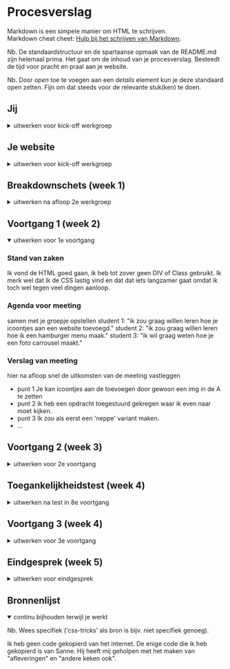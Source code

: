 # Procesverslag
Markdown is een simpele manier om HTML te schrijven.  
Markdown cheat cheet: [Hulp bij het schrijven van Markdown](https://github.com/adam-p/markdown-here/wiki/Markdown-Cheatsheet).

Nb. De standaardstructuur en de spartaanse opmaak van de README.md zijn helemaal prima. Het gaat om de inhoud van je procesverslag. Besteedt de tijd voor pracht en praal aan je website.

Nb. Door *open* toe te voegen aan een *details* element kun je deze standaard open zetten. Fijn om dat steeds voor de relevante stuk(ken) te doen.





## Jij

<details>
<summary>uitwerken voor kick-off werkgroep</summary>

### Auteur:
Cera Dusseau

#### Je startniveau:
blauw

#### Je focus:
surface plane
 
</details>





## Je website

<details>
<summary>uitwerken voor kick-off werkgroep</summary>

### Je opdracht:
<a href="https://www.videoland.com/nl/"></a>

#### Screenshot(s) van de eerste pagina (small screen): 
Home page
<img src="imag/afbeeldingeerstepagina.png" width="375px" alt="omschrijving van de pagina">

#### Screenshot(s) van de tweede pagina (small screen):
Informatie pagina
<img src="images/specifiekepagina.png" width="375px" alt="omschrijving van de pagina">
 
</details>



## Breakdownschets (week 1)

<details>
<summary>uitwerken na afloop 2e werkgroep</summary>

### de hele pagina: 
<img src="images/Helepagina.png" width="375px" alt="breakdown van de hele pagina">

### dynamisch deel (bijv menu): 
<img src="images/Menu.png" width="375px" alt="breakdown van een dynamisch deel">

### dynamisch deel (bijv menu): 
<img src="images/specifiekepagina.png" width="375px" alt="breakdown van een dynamisch deel">


</details>





## Voortgang 1 (week 2)

<details open>
<summary>uitwerken voor 1e voortgang</summary>

### Stand van zaken
Ik vond de HTML goed gaan, ik heb tot zover geen DIV of Class gebruikt. Ik merk wel dat ik de CSS lastig vind en dat dat iets langzamer gaat omdat ik toch wel tegen veel dingen aanloop.




### Agenda voor meeting
samen met je groepje opstellen
student 1: "ik zou graag willen leren hoe je icoontjes aan een website toevoegd."
student 2: "ik zou graag willen leren hoe ik een hamburger menu maak."
student 3: "ik wil graag weten hoe je een foto carrousel maakt."   


### Verslag van meeting
hier na afloop snel de uitkomsten van de meeting vastleggen

- punt 1 Je kan icoontjes aan de <A> toevoegen door gewoon een img in de A te zetten
- punt 2 ik heb een opdracht toegestuurd gekregen waar ik even naar moet kijken.
- punt 3 Ik zou als eerst een 'neppe' variant maken. 
- ...

</details>





## Voortgang 2 (week 3)

<details>
<summary>uitwerken voor 2e voortgang</summary>

### Stand van zaken
Tijdens week twee heb ik me vooral gefocust op de CSS en een beetje op de Javascript. Ik merk dat ik Css lastig vind maar zodra de code werkt maakt dat veel goed. Ik heb deze week een hamburger menu werkend gemaakt en ben begonnen aan de tweede pagina zodat ik hierna alleen nog maar de CSS en Javascript hoef te doen


### Agenda voor meeting
samen met je groepje opstellen
student 1: "Ik zou deze week graag willen leren hoe ik een scrollbar maak voor foto's zodat mijn website bij een grotere layout meer foto's laat zien."
student 2: "Ook zou ik willen leren hoe ik een eigen gekozen font kan gebruiken."
student 3: 



### Verslag van meeting
hier na afloop snel de uitkomsten van de meeting vastleggen

- punt 1 ik heb geleerd hoe ik een scrollbar kan maken en als de pagina dan groter wordt hoe dit dan aanpast.
- punt 2 Ik heb geleerd hoe ik de tweede html pagina kon koppelen aan een css

</details>





## Toegankelijkheidstest (week 4)

<details>
<summary>uitwerken na test in 8e voortgang</summary>

### Bevindingen
Test met beperkingen
Noor Meijns:

Tunnel visie:
plaatje 1 is niet echt te zien. 
button is te zien maar niet helemaal goed. Moet ik nog afmaken
plaatjes zijn wel goed te zien verder
getallen zijn bij live tv wel goed te zien.

button’s op pagina 2 ook goed te zien.

diabetic disease:
Pagina is goed te lezen
grote is normaal
donkere plaatjes zijn lastiger om te zien.

Central field lost:
Tekst is moeilijker te lezen.
tekst in verder kijken is lastiger

Blur:
tekst niet te lezen tenzij je inzoomt
als je inzoomt is het goed te lezen

blur and central field lost:
heel lastig.
Plaatjes zijn niet te lezen
afspeel button is lastig te lezen.
werkt alleen als je je scherm groot maakt.
button’s op de tweede pagina zijn moeilijk te zien.

ADHD test
scrollen tijdens een afleiding is lastig. 
je vergeet snel wat je hebt aangeklikt
korte tekst is handig zodat je snel kan lezen wat er staat.

Parkinson:

Grote knoppen zijn wel chil

Alles met toetsenboard

als je begint bij de pagina kom je niet bij de nav dat is pas als je onderaan bent.
Meer de focus state uitwerken


#### Titel eerste bevinding
 
Voor de mensen die slecht ziend zijn en gebruik maken van screenreaders is het belangrijk dat er bij de alt een duidelijke omschrijving staat van wat er precies op het plaatje staat.

Om mijn site te verbeteren heb ik bij elke afbeelding alt een duidelijke omschrijving van de tekst gezet


#### Titel tweede bevinding. 
Voor de mensen die alleen maar met het toetsenbord door te pagina navigeren is het belangrijk dat de focus state goed werkt.

Om mijn site te verbeteren heb ik de focus state goed op laten vallen. Verder heb ik ook gebruik gemaakt van de active state zodat de gebruiker weet waar hij is op de site.

Dit laatste is ook handig voor mensen die snel afgeraakt zijn. Zij weten door de active state waar ze zich bevinden op de site.


#### Titel volgende bevinding. 
Ik voor de mensen die slecht ziend zijn en de site erg willen vergroten is het makkelijk als zij de tekst dus goed kunnen lezen en het niet 1 lange zin wordt.

Om mijn site te verbeteren heb ik de tekst een max-width gegeven zodat de tekst niet te groot wordt als je de pagina vergoot en zo nog makkelijk te lezen is.


#### Titel nog een bevinding. 
voor blur and central field lost vind ik het lastig iets te bedenken, buiten een goede voice over, zodat zij makkelijk door de site kunnen navigeren 

</details>





## Voortgang 3 (week 4)

<details>
<summary>uitwerken voor 3e voortgang</summary>

### Stand van zaken
Deze week ging het coderen best wel oke. Ik merkte dat ik het wat meer automatisch gaat en dat ik het leuk begin te vinden. Ik ben deze week met de laatste dingen bezig geweest om de puntjes op de I te zetten. Ik heb hier hulp bij gekregen van zowel Sanne als Sundous en ik ben heel blij dat beide me hebben geholpen.


### Agenda voor meeting

samen met je groepje opstellen
student 1: "Ik zou graag door mijn html code willen gaan en kijken of ik ergens nog aanpassingen moet doen."
student 2: "Ik heb bij mijn tweede pagina prince charming met een stuk tekst alleen ik krijg die tekst er niet naast."
student 3: "Ik vind het lastig om iets te bedenken om te verbeteren voor de screen reader."



### Verslag van meeting
hier na afloop snel de uitkomsten van de meeting vastleggen

- punt 1: De code ziet er netjes uit. Het is alleen netter als ik de sections in mijn eerste html pagina verander naar lists.
- punt 2: Dat kan ik doen door een grid.
- punt 3: Je kan de alts verduidelijken voor de screen reader.
- ...

</details>





## Eindgesprek (week 5)

<details>
<summary>uitwerken voor eindgesprek</summary>

### Stand van zaken
Week 5, wat voor mij eigenlijk alleen een weekend is omdat ik maandag het gesprek heb, ervaar ik als gespannen! Het coderen is in de afgelopen weken voor mij van "vreselijk" naar "toch best wel leuk" gegaan. Dit weekend ben ik bezig geweest met de read me af te maken, de sections in mijn index.html pagina te veranderen naar lists, de alt bij de foto's aan te passen naar duidelijke teksten voor de screen readers en als laatst heb ik de afbeeldingen die ik in eerste instantie gebruikte voor sommige teksten veranderd in daadwerkelijke teksten.
<img src="images/specifiekepagina.png" width="375px" alt="omschrijving van de pagina">

### Screenshot(s)

<img src="images/eindresultaatpagina1.png" width="375px" alt="omschrijving van de pagina">
<img src="images/eindresultaat2.png" width="375px" alt="omschrijving van de pagina">

</details>





## Bronnenlijst

<details open>
<summary>continu bijhouden terwijl je werkt</summary>

Nb. Wees specifiek ('css-tricks' als bron is bijv. niet specifiek genoeg).

Ik heb geen code gekopierd van het internet. De enige code die ik heb gekopierd is van Sanne. Hij heeft mij geholpen met het maken van "afleveringen" en "andere keken ook".

</details>